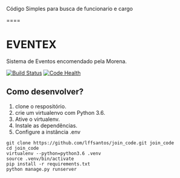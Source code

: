 Código Simples para busca de funcionario e cargo

==== 

# EVENTEX


Sistema de Eventos encomendado pela Morena.

[![Build Status](https://travis-ci.org/lffsantos/eventex.svg?branch=master)](https://travis-ci.org/lffsantos/eventex)
[![Code Health](https://landscape.io/github/lffsantos/eventex/master/landscape.svg?style=flat)](https://landscape.io/github/lffsantos/eventex/master)


## Como desenvolver?

1. clone o respositório.
2. crie um virtualenvo com Python 3.6.
3. Ative o virtualenv.
4. Instale as dependências.
5. Configure a instância .env

```console
git clone https://github.com/lffsantos/join_code.git join_code
cd join_code
virtualenv --python=python3.6 .venv
source .venv/bin/activate
pip install -r requirements.txt
python manage.py runserver
```
